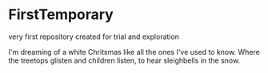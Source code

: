 # FirstTemporary
very first repository created for trial and exploration

I'm dreaming of a white Chritsmas
like all the ones I've used to know.
Where the treetops glisten
and children listen,
to hear sleighbells in the snow.
